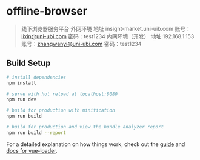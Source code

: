 # offline-browser

> 线下浏览器服务平台
外网环境
    地址 insight-market.uni-uib.com
    账号：lixin@uni-ubi.com
    密码：test1234
内网环境（开发）
    地址 192.168.1.153
    账号：zhangwanyi@uni-ubi.com
    密码：test1234
## Build Setup

``` bash
# install dependencies
npm install

# serve with hot reload at localhost:8080
npm run dev

# build for production with minification
npm run build

# build for production and view the bundle analyzer report
npm run build --report
```

For a detailed explanation on how things work, check out the [guide](http://vuejs-templates.github.io/webpack/) and [docs for vue-loader](http://vuejs.github.io/vue-loader).
